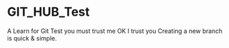 # GIT_HUB_Test
A Learn for Git Test
you must trust me
OK I trust you
Creating a new branch is quick & simple.